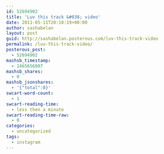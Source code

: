 ```yaml
---
id: 52694902
title: 'Luv this track &#038; video'
date: 2011-05-11T20:10:19+00:00
author: sashabelan
layout: post
guid: http://sashabelan.posterous.com/luv-this-track-video
permalink: /luv-this-track-video/
posterous_post:
  - 52694902
mashsb_timestamp:
  - 1465656807
mashsb_shares:
  - 0
mashsb_jsonshares:
  - '{"total":0}'
swcart-word-count:
  - 1
swcart-reading-time:
  - less then a minute
swcart-reading-time-raw:
  - 0
categories:
  - uncategorized
tags:
  - instagram
---
```

[](http://instagr.am/p/EITkW/)